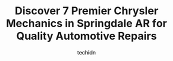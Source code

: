 ---
layout: ampstory
image: https://images.unsplash.com/photo-1632956557796-6868d5ecc6d2?ixlib=rb-4.0.3&ixid=MnwxMjA3fDB8MHxwaG90by1wYWdlfHx8fGVufDB8fHx8&auto=format&fit=crop&w=640&h=853&q=80
author: techidn
featured: false
description: If youre in need of trustworthy and skilled Chrysler Mechanic in Springdale AR, USA, youll be pleased to discover the 7 best Chrysler Mechanic in town. Their expertise and commitment to cu
title: Discover 7 Premier Chrysler Mechanics in Springdale AR for Quality Automotive Repairs
cover:
   title: Discover 7 Premier Chrysler Mechanics in Springdale AR for Quality Automotive Repairs
   subtitle: Rickpate
   background: https://images.unsplash.com/photo-1632956557796-6868d5ecc6d2?ixlib=rb-4.0.3&ixid=MnwxMjA3fDB8MHxwaG90by1wYWdlfHx8fGVufDB8fHx8&auto=format&fit=crop&w=640&h=853&q=80

pages: 
 - layout: thirds
   top: <h1>#1 HCS Auto Repair</h1>
   bottom: "<p>They had great communion from the time I walked into the shop, until repairs were complete on my Jeep! Nice to receive links to estimate on repairs, invoices, and web pay</p>"
   background: https://www.knot35.com/toplist/wp-content/uploads/2023/06/best-chrysler-mechanic-1-in-springdale-ar-1685832492.jpeg
   backgroundblur: true
 - layout: thirds
   top: <h1>#2 ASAP Automotive Service & Performance</h1>
   bottom: "<p>1317 Turner St, Springdale, AR 72764, United States</p>"
   background: https://www.knot35.com/toplist/wp-content/uploads/2023/06/best-chrysler-mechanic-2-in-springdale-ar-1685832492.jpeg
   cta:
      link: https://www.knot35.com/toplist/discover-7-premier-chrysler-mechanics-in-springdale-ar-for-quality-automotive-repairs/
      text: Discover 7 Premier Chrysler Mechanics in Springdale AR for Quality Automotive Repairs
 - layout: thirds
   top: <h1>#3 Ozark Import Specialists, Inc. - European Auto Repair</h1>
   bottom: "<p>3802 Kelley Ave, Springdale, AR 72762, United States</p>"
   background: https://www.knot35.com/toplist/wp-content/uploads/2023/06/best-chrysler-mechanic-3-in-springdale-ar-1685832493.jpeg
   cta:
      link: https://www.knot35.com/toplist/discover-7-premier-chrysler-mechanics-in-springdale-ar-for-quality-automotive-repairs/
      text: Discover 7 Premier Chrysler Mechanics in Springdale AR for Quality Automotive Repairs
 - layout: thirds
   top: <h1>#4 Mobile Mechanic Springdale</h1>
   bottom: "<p>F2, 1300 N Thompson St, Springdale, AR 72764, United States</p>"
   background: https://images.unsplash.com/photo-1547366785-564103df7e13?ixlib=rb-4.0.3&ixid=MnwxMjA3fDB8MHxwaG90by1wYWdlfHx8fGVufDB8fHx8&auto=format&fit=crop&w=640&h=853&q=80
   cta:
      link: https://www.knot35.com/toplist/discover-7-premier-chrysler-mechanics-in-springdale-ar-for-quality-automotive-repairs/
      text: Discover 7 Premier Chrysler Mechanics in Springdale AR for Quality Automotive Repairs
 - layout: thirds
   top: <h1>#5 1st Choice Auto Repair LLC</h1>
   bottom: "<p>2300 Turner St, Springdale, AR 72764, United States</p>"
   background: https://images.unsplash.com/photo-1564951434112-64d74cc2a2d7?ixlib=rb-4.0.3&ixid=MnwxMjA3fDB8MHxwaG90by1wYWdlfHx8fGVufDB8fHx8&auto=format&fit=crop&w=640&h=853&q=80
   cta:
      link: https://www.knot35.com/toplist/discover-7-premier-chrysler-mechanics-in-springdale-ar-for-quality-automotive-repairs/
      text: Discover 7 Premier Chrysler Mechanics in Springdale AR for Quality Automotive Repairs
 - layout: thirds
   top: <h1>#6 Henryquez Garage</h1>
   bottom: "<p>1010 Schmieding Ave, Springdale, AR 72764, United States</p>"
   background: https://images.unsplash.com/photo-1614648718611-0635f29016cb?ixlib=rb-4.0.3&ixid=MnwxMjA3fDB8MHxwaG90by1wYWdlfHx8fGVufDB8fHx8&auto=format&fit=crop&w=640&h=853&q=80
   cta:
      link: https://www.knot35.com/toplist/discover-7-premier-chrysler-mechanics-in-springdale-ar-for-quality-automotive-repairs/
      text: Discover 7 Premier Chrysler Mechanics in Springdale AR for Quality Automotive Repairs
 - layout: thirds
   top: <h1>#7 Twin Automotive</h1>
   bottom: "<p>1840 E Emma Ave, Springdale, AR 72764, United States</p>"
   background: https://images.unsplash.com/photo-1580610447943-1bfbef5efe07?ixlib=rb-4.0.3&ixid=MnwxMjA3fDB8MHxwaG90by1wYWdlfHx8fGVufDB8fHx8&auto=format&fit=crop&w=640&h=853&q=80
   cta:
      link: https://www.knot35.com/toplist/discover-7-premier-chrysler-mechanics-in-springdale-ar-for-quality-automotive-repairs/
      text: Discover 7 Premier Chrysler Mechanics in Springdale AR for Quality Automotive Repairs
 - layout: thirds
   middle: Continue reading...
   background: https://images.unsplash.com/photo-1489694553447-4c9339da310d?ixlib=rb-4.0.3&ixid=MnwxMjA3fDB8MHxwaG90by1wYWdlfHx8fGVufDB8fHx8&auto=format&fit=crop&w=640&h=853&q=80
   cta:
      link: https://www.knot35.com/toplist/discover-7-premier-chrysler-mechanics-in-springdale-ar-for-quality-automotive-repairs/
      text: Discover 7 Premier Chrysler Mechanics in Springdale AR for Quality Automotive Repairs
      
---